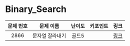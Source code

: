 # Binary_Search


|문제 번호|문제 이름|난이도|키포인트|링크|
|:---:|:---:|:---:|:---:|:---:|
|2866|문자열 잘라내기|골드5||[링크](https://github.com/Ian0121/baekjoon/blob/main/solution/Data_Structure_Map_Set/2866.cpp)|
